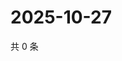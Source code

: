 # 2025-10-27

共 0 条

<!-- BEGIN ZHIHUVIDEO -->
<!-- 最后更新时间 Mon Oct 27 2025 21:26:17 GMT+0800 (China Standard Time) -->

<!-- END ZHIHUVIDEO -->
